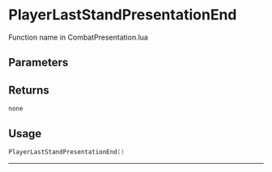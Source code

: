 # PlayerLastStandPresentationEnd
Function name in CombatPresentation.lua
## Parameters

## Returns
`none`
## Usage
```lua
PlayerLastStandPresentationEnd()
```
---
